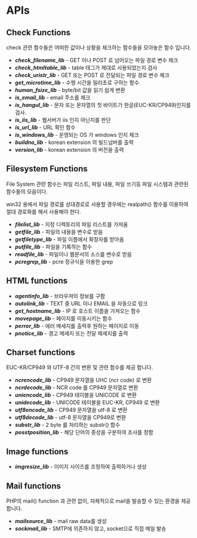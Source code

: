 # APIs

## Check Functions


check 관련 함수들은 어떠한 값이나 상황을 체크하는 함수들을 모아놓은 함수 입니다.

* ___check_filename_lib___ - GET 이나 POST 로 넘어오는 파일 경로 변수 체크
* ___check_htmltable_lib___ - table 태그가 제대로 사용되었는지 검사
* ___check_uristr_lib___ -  GET 또는 POST 로 전달되는 파일 경로 변수 체크
* ___get_microtime_lib___ - 수행 시간을 밀리초로 구하는 함수
* ___human_fsize_lib___ - byte/bit 값을 읽기 쉽게 변환
* ___is_email_lib___ - email 주소를 체크
* ___is_hangul_lib___ - 문자 또는 문자열의 첫 바이트가 한글(EUC-KR/CP949)인지를 검사.
* ___is_iis_lib___ - 웹서버가 iis 인지 아닌지를 판단
* ___is_url_lib___ - URL 확인 함수
* ___is_windows_lib___ - 운영되는 OS 가 windows 인지 체크
* ___buildno_lib___ - korean extension 의 빌드넘버를 출력
* ___version_lib___ - korean extension 의 버전을 출력

## Filesystem Functions

File System 관련 함수는 파일 리스트, 파일 내용, 파일 쓰기등 파일 시스템과 관련된 함수들의 모음이다.

win32 용에서 파일 경로를 상대경로로 사용할 경우에는 realpath() 함수를 이용하여 절대 경로화를 해서
사용해야 한다.

* ___filelist_lib___ - 지정 디렉토리의 파일 리스트를 가져옴
* ___getfile_lib___ - 파일의 내용을 변수로 받음
* ___getfiletype_lib___ - 파일 이름에서 확장자를 받아옴
* ___putfile_lib___ - 파일을 기록하는 함수
* ___readfile_lib___ - 파일이나 웹문서의 소스를 변수로 받음
* ___pcregrep_lib___ - pcre 정규식을 이용한 grep

## HTML functions

* ___agentinfo_lib___ - 브라우져의 정보를 구함
* ___autolink_lib___ - TEXT 중 URL 이나 EMAIL 을 자동으로 링크
* ___get_hostname_lib___ - IP 로 호스트 이름을 가져오는 함수
* ___movepage_lib___ - 페이지를 이동시키는 함수
* ___perror_lib___ - 에러 메세지를 출력후 원하는 페이지로 이동
* ___pnotice_lib___ - 경고 메세지 또는 전달 메세지를 출력

## Charset functions

EUC-KR/CP949 와 UTF-8 간의 변환 및 관련 함수를 제공 합니다.

* ___ncrencode_lib___ - CP949 문자열을 UHC (ncr code) 로 변환
* ___ncrdecode_lib___ - NCR code 를 CP949 문자열로 변환
* ___uniencode_lib___ - CP949 테이블을 UNICODE 로 변환
* ___unidecode_lib___ - UNICODE 테이블을 EUC-KR, CP949 로 변환
* ___utf8encode_lib___ - CP949 문자열을 utf-8 로 변환
* ___utf8decode_lib___ - utf-8 문자열을 CP949로 변환
* ___substr_lib___ - 2 byte 를 처리하는 substr() 함수
* ___posstposition_lib___ - 해당 단어의 종성을 구분하여 조사를 정함

## Image functions

* ___imgresize_lib___ - 이미지 사이즈를 조정하여 출력하거나 생성

## Mail functions

PHP의 mail() function 과 관련 없이, 자체적으로 mail을 발송할 수 있는 환경을 제공 합니다.

* ___mailsource_lib___ - mail raw data를 생성
* ___sockmail_lib___ - SMTP에 의존하지 않고, socket으로 직접 메일 발송
